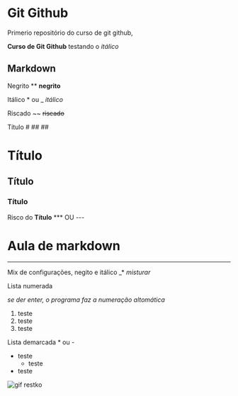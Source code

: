 # **Git Github**
 Primerio repositório do curso de git github,

 **Curso de Git Github** testando o *itálico*

 ## Markdown
 Negrito ** **negrito**
 
 Itálico * ou _ _itálico_

 Riscado ~~ ~~riscado~~
 
 Título # ## ## 
 # Título 
 ## Título
 ### Título 
 
 Risco do **Título** *** OU ---
 # Aula de markdown 
 ---

 Mix de configurações, negito e itálico _*  _*misturar*_
 
 Lista numerada 
 
 _*se der enter, o programa faz a numeração altomática*_

 1. teste
 2. teste
 3. teste

Lista demarcada * ou -

* teste
   * teste
* teste
  
 
![gif restko](https://github.com/user-attachments/assets/0edc532b-c2ed-49ab-bf2e-9c7f7aee39bc)
